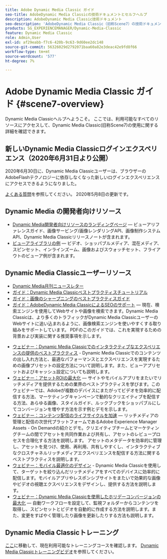 ```yaml
---
title: Adobe Dynamic Media Classic ガイド
seo-title: AdobeDynamic Media Classicの技術ドキュメントとセルフヘルプ
description: AdobeDynamic Media Classic技術ドキュメント
seo-description: 'AdobeDynamic Media Classic（旧称Scene7）の技術ドキュメント、リリースノートおよびセルフヘルプ資料 '
products: SG_EXPERIENCEMANAGER/Dynamic-Media-Classic
feature: Dynamic Media Classic
role: Admin,User
exl-id: af29eabb-f7c6-420b-9c63-9d60ee2dc148
source-git-commit: 56326029d2792071baa60a82e3deac42e9fd8f66
workflow-type: tm+mt
source-wordcount: '577'
ht-degree: 7%

---
```


# Adobe Dynamic Media Classic ガイド {#scene7-overview}

Dynamic Media Classicヘルプへようこそ。 ここでは、利用可能なすべてのリソースにアクセスして、Dynamic Media Classic(旧称Scene7)の使用に関する詳細を確認できます。

## 新しいDynamic Media Classicログインエクスペリエンス（2020年6月31日より公開）

2020年6月30日に、Dynamic Media Classicユーザーは、ブラウザーのAdobeFlashテクノロジーに依存しなくなった新しいログインエクスペリエンスにアクセスできるようになりました。

[よくある質問](new-ui-2020.md)を参照してください。 2020年5月8日の更新です。

## Dynamic Media の開発者向けリソース

* [Dynamic Media開発者向けリソースのランディングページ](https://experienceleague.adobe.com/docs/dynamic-media-developer-resources.html)  — ビューアリファレンスガイド、画像サービング/画像レンダリングAPI、画像制作システムAPI、Dynamic Media Classicリリースノートが含まれます。
* [ビューアライブラリの例](https://landing.adobe.com/en/na/dynamic-media/ctir-2755/live-demos.html)  — ビデオ、ショッパブルメディア、混在メディア、スピンセット、インラインズーム、画像およびスウォッチセット、フライアウトのビューア例が含まれます。

## Dynamic Media Classicユーザーリソース

* [Dynamic Media月刊ニュースレター](dynamic-media-newsletter.md)
* [ガイド：Dynamic Media Classicベストプラクティスチュートリアル](https://experienceleague.adobe.com/docs/experience-manager-learn/dynamic-media-classic-tutorial/overview.html)
* [ガイド：画像のシャープニングのベストプラクティスガイド](/help/assets/s7_sharpening_images.pdf)
* [ガイド：AdobeDynamic Media ClassicによるSEOのサポート](/help/assets/s7_seo.pdf)  — 現在、検索エンジンを使用してWebサイトや画像を検索できます。Dynamic Media Classicは、より多くのトラフィックがDynamic Media ClassicユーザーのWebサイトに追い込まれるように、画像検索エンジンを使いやすくする取り組みをサポートしています。 PDFのこのガイドでは、これを実現するための背景および実装に関する推奨事項を示します。
<!-- * [Webinar: Best Practices for Responsive Design](http://offers.adobe.com/en/na/marketing/landings/_40458_responsive_design_live_on_demand_webinar.html) - Learn practical tips on how to improve your mobile strategy. See real-world examples of responsive design in action. Create one master asset that works across multiple devices and increase mobile performance by dynamically changing the resolution of images or the orientation of images for portrait or landscape displays. Learn how to also dynamically crop, scale, or resize images. -->
* [ウェビナー：Dynamic Media Classicでのインタラクティブなエクスペリエンスの提供のベストプラクティス](https://seminars.adobeconnect.com/p7wb8ej3u6d/)  - Dynamic Media Classicでのコンテンツの出し入れ方法と、最適なパフォーマンスとエクスペリエンスを実現するための画像プリセットの設定方法について説明します。また、ビューアプリセットおよびキャッシュ設定についても説明します。
* [ウェビナー：アセットROIの最大化](https://adobecustomersuccess.adobeconnect.com/p5ar3hfrrec/?launcher=false&amp;fcsContent=true&amp;pbMode=normal&amp;proto=true)  — サイトやモバイルアプリをまたいでリッチメディアを提供するための業界のベストプラクティスを学びます。このウェビナーでは、Adobeが複数のデバイスにまたがってビデオを効率的に配信する方法、マーケティングキャンペーンで動的なクリエイティブを配信する方法、あらゆる画像、スタイルガイド、ルックブックをショッパブルにしてコンバージョンを増やす方法を示す例とデモを示します。
* [ウェビナー：コンテンツ配信のライフサイクルを加速](https://adobecustomersuccess.adobeconnect.com/p88ducm9pqv/)  — リッチメディアの管理と配信の次世代プラットフォームであるAdobe Experience Manager Assets - On Demandの紹介とデモ。クリエイティブチームとマーケティングチームの間でアセットを共同作業および共有し、アセットのレビュープロセスを合理化する方法を説明します。 アセットのメタデータを効率的に管理し、アセットを見つけ、使用、再利用、共有しやすくし、インタラクティブなクロスチャネルリッチメディアエクスペリエンスを配信する方法に関するベストプラクティスを説明します。
* [ウェビナー：モバイル最適化のデザイン](https://adobecustomersuccess.adobeconnect.com/p6oqd3wydif/?launcher=false&amp;fcsContent=true&amp;pbMode=normal&amp;proto=true)  - Dynamic Media Classicを使用して、ターゲットを絞り込んだリッチメディアをすべてのデバイスに効率的に配信します。モバイルアプリやレスポンシブサイトをまたいで効果的な画像やビデオの視聴エクスペリエンスをデザインし、提供する方法を説明します。
* [ウェビナー：Dynamic Media Classicを使用したホリデーコンバージョンの最大化](https://adobecustomersuccess.adobeconnect.com/p32n1yr85c9/?proto=true)  — 自動ワークフローを設定して、監視フォルダーからコンテンツを取得し、スピンセットとビデオを自動的に作成する方法を説明します。また、変更をすばやく管理したり画像を更新したりする方法も説明します。

## Dynamic Media Classicトレーニング

[ここ](https://learning.adobe.com/catalog.html#product=adobe-scene7)に移動して、現在利用可能なトレーニングコースを確認します。
[Dynamic Media Classicトレーニングビデオ](/help/training-videos.md)を参照してください。
